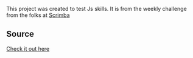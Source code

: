 This project was created to test Js skills.
It is from the weekly challenge from the folks at [Scrimba](scrimba.com)


## Source
[Check it out here](https://scrimba.com/scrim/co71f4be7b8a67bc848664b3e?utm_source=newsletter&utm_medium=email&utm_campaign=weeklywebdevchallenge)